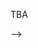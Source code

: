 <!-- Improved compatibility of back to top link: See: https://github.com/othneildrew/Best-README-Template/pull/73
<a name="readme-top"></a>
<!--
*** Thanks for checking out the Best-README-Template. If you have a suggestion
*** that would make this better, please fork the repo and create a pull request
*** or simply open an issue with the tag "enhancement".
*** Don't forget to give the project a star!
*** Thanks again! Now go create something AMAZING! :D
-->

TBA

<!-- PROJECT SHIELDS -->
<!--
*** I'm using markdown "reference style" links for readability.
*** Reference links are enclosed in brackets [ ] instead of parentheses ( ).
*** See the bottom of this document for the declaration of the reference variables
*** for contributors-url, forks-url, etc. This is an optional, concise syntax you may use.
*** https://www.markdownguide.org/basic-syntax/#reference-style-links
-->
<!--[![Contributors][contributors-shield]][contributors-url]-->
<!--[![Forks][forks-shield]][forks-url]-->
<!--[![Stargazers][stars-shield]][stars-url]-->
<!--[![Issues][issues-shield]][issues-url]-->
<!--[![MIT License][license-shield]][license-url]-->
<!--[![LinkedIn][linkedin-shield]][linkedin-url]-->



<!-- PROJECT LOGO -->
<!-- <br />
<div align="center">
  <a>
    <img src="Images/Metu.png" alt="Logo" width="80" height="80">
  </a>

<h3 align="center">Some Stochastic Models in OR</h3>

  <p align="center">
    <a href="https://github.com/mehmetcandfx/Inflation-in-a-Nutshell/blob/main/Inflation%20in%20a%20Nutshell.pdf"  target="_blank"><strong>Explore the Report! »</strong></a>
    <br />
    <br />
    <i>Middle East Technical University, BSc Industrial Engineering<i>
    <br />
    <i>Stochastic Models in Operations Research (IE361) Assignment1 2017<i>
    <br />
    <i>Lecturer:Prof. Dr. Pelin  Bayındır,<i>  
    <br />
    <br />
  </p>
</div> -->



<!-- ABOUT THE PROJECT -->
<!-- ## Contributors: -->

<!-- <b>Contributors:</b><br>
`Efe Anılır`<br>
`Mehmetcan Caniklioglu `<br>
`Simge Gedik`<br> -->

<!-- ## Further Materials: -->
 <!-- <p align="left"> -->
<!-- <a href="https://github.com/mehmetcandfx/Inflation-in-a-Nutshell/blob/main/Assignment2_6414M0161Y_2022.pdf"  target="_blank"><strong>Assignmet File</strong></a> -->
<!-- <br /> -->
<!-- <a href="https://github.com/mehmetcandfx/Inflation-in-a-Nutshell/tree/main/Some%20Analysis"  target="_blank"><strong>Some Codes and an excell for Plots</strong></a> -->
<!-- <br /> -->
<!-- <a href="https://github.com/mehmetcandfx/Inflation-in-a-Nutshell/tree/main/Raw%20Data"  target="_blank"><strong>Raw Data</strong></a> -->
 <!-- </p> -->
<!--  -->
<!-- <p align="right">(<a href="#readme-top">back to top</a>)</p> -->
 -->
